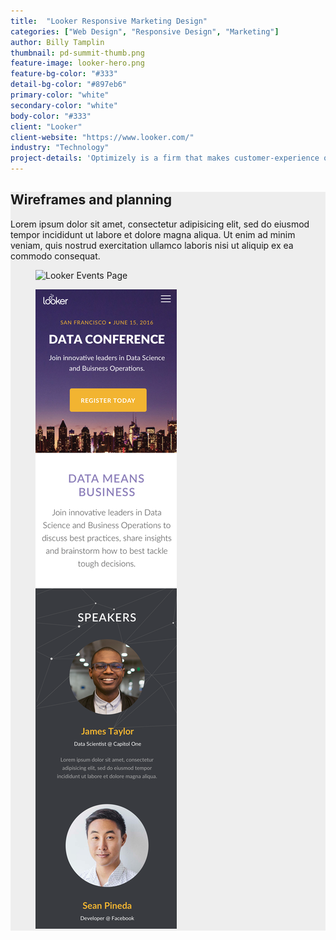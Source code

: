 ```yaml
---
title:  "Looker Responsive Marketing Design"
categories: ["Web Design", "Responsive Design", "Marketing"]
author: Billy Tamplin
thumbnail: pd-summit-thumb.png
feature-image: looker-hero.png
feature-bg-color: "#333"
detail-bg-color: "#897eb6"
primary-color: "white"
secondary-color: "white"
body-color: "#333"
client: "Looker"
client-website: "https://www.looker.com/"
industry: "Technology"
project-details: 'Optimizely is a firm that makes customer-experience optimization software for companies. They tasked me to create a mascot representing their internal UI pattern library, OUI. French for “yes” and pronounced like “we”, this was a great opportunity to explore mascot designs with a French flair. '
---
```

<div class="container-fluid content-block" style="background: #eee;">
  <div class="container">
    <div class="row">
      <div class="col-sm-7">
        <h2>Wireframes and planning</h2>
        <p>Lorem ipsum dolor sit amet, consectetur adipisicing elit, sed do eiusmod tempor incididunt ut labore et dolore magna aliqua. Ut enim ad minim veniam, quis nostrud exercitation ullamco laboris nisi ut aliquip ex ea commodo consequat.</p>
      </div>
    </div>
    <div class="row">
      <figure class="col-xs-8 web-window">
        <img src="../img/looker-desktop-home.png" alt="Looker Events Page">
      </figure>
      <figure class="col-xs-4 web-window">
        <img src="../img/looker-mobile-home.png" alt="Looker Events Page">
      </figure>
    </div>
  </div>
</div>

